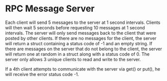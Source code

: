 # RPC Message Server

Each client will send 5 messages to the server at 1 second intervals. Clients will then wait 5 seconds
before requesting 10 messages at 1 second intervals. The server will only send messages back to the client
that were posted by other clients. If there are no messages for the client, the server will return
a struct containing a status code of -1 and an empty string. If there are messages on the server that do not
belong to the client, the server will return one at random in a struct along with a status code of 0.
The server only allows 3 unique clients to read and write to the server.

If a 4th client attempts to communicate with the server via get() or put(), he will receive the error status code -1.
